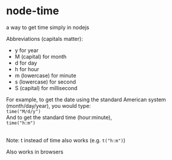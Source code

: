 # node-time
a way to get time simply in nodejs

Abbreviations (capitals matter):
  * y for year
  * M (capital) for month
  * d for day
  * h for hour
  * m (lowercase) for minute
  * s (lowercase) for second
  * S (capital) for millisecond

For example, to get the date using the standard American system (month/day/year), you would type: </br>
  `time("M/d/y")`</br>
 And to get the standard time (hour:minute),</br>
  `time("h:m")`</br></br>
  
  Note: t instead of time also works (e.g. `t("h:m")`)</br>
  
  Also works in browsers

